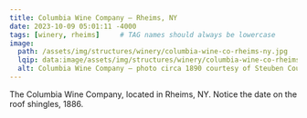```yaml
---
title: Columbia Wine Company — Rheims, NY
date: 2023-10-09 05:01:11 -4000
tags: [winery, rheims]     # TAG names should always be lowercase
image:
  path: /assets/img/structures/winery/columbia-wine-co-rheims-ny.jpg
  lqip: data:image/assets/img/structures/winery/columbia-wine-co-rheims-ny-lqip.jpg
  alt: Columbia Wine Company — photo circa 1890 courtesy of Steuben County Historical Society — Kirk House, Director
---
```

The Columbia Wine Company, located in Rheims, NY. Notice the date on the roof shingles, 1886.
